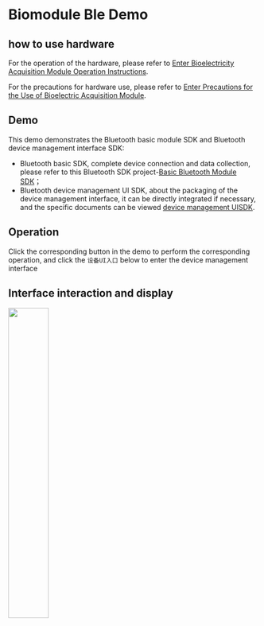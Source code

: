 # Biomodule Ble Demo

## how to use hardware
For the operation of the hardware, please refer to [Enter Bioelectricity Acquisition Module Operation Instructions](https://docs.affectivecloud.com/📲蓝牙采集模块/回车生物电蓝牙采集模块操作说明.html).

For the precautions for hardware use, please refer to [Enter Precautions for the Use of Bioelectric Acquisition Module](https://docs.affectivecloud.com/📲蓝牙采集模块/回车蓝牙生物电采集模块使用注意事项.html).

## Demo

This demo demonstrates the Bluetooth basic module SDK and Bluetooth device management interface SDK:
* Bluetooth basic SDK, complete device connection and data collection, please refer to this Bluetooth SDK project-[Basic Bluetooth Module SDK](https://github.com/Entertech/Enter-Biomodule-BLE-Android-SDK/tree/master/ble)；
* Bluetooth device management UI SDK, about the packaging of the device management interface, it can be directly integrated if necessary, and the specific documents can be viewed [device management UISDK](https://github.com/Entertech/Enter-Biomodule-BLE-Android-SDK/tree/master/bleuisdk).

## Operation
Click the corresponding button in the demo to perform the corresponding operation, and click the `设备UI入口` below to enter the device management interface
## Interface interaction and display

<img src="../docimage/demo.jpeg" width="40%">

